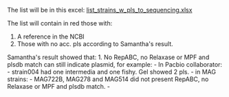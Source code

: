 
The list will be in this excel: [list_strains_w_pls_to_sequencing.xlsx]()

The list will contain in red those with:
1. A reference in the NCBI
2. Those with no acc. pls according to Samantha's result.

Samantha's result showed that:
	1. No RepABC, no Relaxase or MPF and plsdb match can still indicate plasmid, for example:
		- In Pacbio collaborator:
			- strain004 had one intermedia and one fishy. Gel showed 2 pls.
		- in MAG strains:
			- MAG722B, MAG278 and MAG514 did not present  RepABC, no Relaxase or MPF and plsdb match.
			- 

















